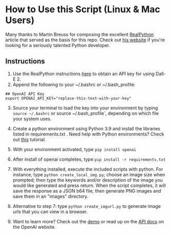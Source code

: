 # How to Use this Script (Linux & Mac Users)
Many thanks to Martin Breuss for composing the excellent [RealPython](https://realpython.com/generate-images-with-dalle-openai-api/) 
article that served as the basis for this repo. Check out [his 
website](https://www.martinbreuss.com/) if you're looking for a 
seriously talented Python developer.

## Instructions

1. Use the RealPython instructions [here](https://realpython.com/generate-images-with-dalle-openai-api/#get-your-openai-api-key) to obtain an API key for using Dall-E 2.
2. Append the following to your ~/.bashrc or ~/.bash_profile:

```
## OpenAI API Key
export OPENAI_API_KEY="replace-this-text-with-your-key"
```

3. Source your terminal to load the key into your environment by typing `source ~/.bashrc` or source ~/.bash_profile`, depending on which file your system uses.

4. Create a python environment using Python 3.9 and install the libraries listed in requirements.txt . Need help with Python environments? Check out [this](https://realpython.com/python-virtual-environments-a-primer/) tutorial.
5. With your environment activated, type `pip install openai`
6. After install of openai completes, type `pip install -r requirements.txt`
7. With everything installed, execute the included scripts with python. For instance, type `python create_local_img.py`; choose an image size when prompted; then type the keywords and/or description of the image you would like generated and press return. When the script completes, it will save the response as a JSON b64 file, then generate PNG images and save them in an "images" directory.
8. Alternative to step 7: type `python create_imgurl.py` to generate image urls that you can view in a browser.
9. Want to learn more? Check out the [demo](https://openai.com/dall-e-2/) or read up on the [API 
   docs](https://platform.openai.com/docs/guides/images) on the OpenAI website.
